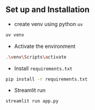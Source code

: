 ## Set up and Installation

- create venv using python `uv`

```bash
uv venv
```

- Activate the environment

```bash
.\venv\Scripts\activate
```

- Install `requirements.txt`

```bash
pip install -r requirements.txt
```

- Streamlit run

```bash
streamlit run app.py
```

